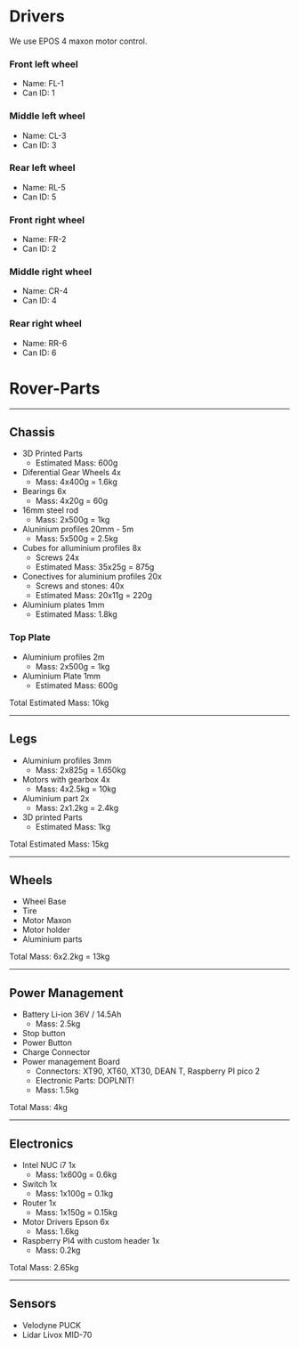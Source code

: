 # Drivers
We use EPOS 4 maxon motor control.

### Front left wheel
- Name: FL-1
- Can ID: 1

### Middle left wheel
- Name: CL-3
- Can ID: 3

### Rear left wheel
- Name: RL-5
- Can ID: 5
  
### Front right wheel
- Name: FR-2
- Can ID: 2
  
### Middle right wheel
- Name: CR-4
- Can ID: 4
  
### Rear right wheel
- Name: RR-6
- Can ID: 6


# Rover-Parts
---
## Chassis
- 3D Printed Parts
  - Estimated Mass: 600g
- Diferential Gear Wheels 4x
  - Mass: 4x400g = 1.6kg
- Bearings 6x
  - Mass: 4x20g = 60g
- 16mm steel rod
  - Mass: 2x500g = 1kg
- Aluninium profiles 20mm - 5m
  - Mass: 5x500g = 2.5kg
- Cubes for alluminium profiles 8x
  - Screws 24x 
  - Estimated Mass: 35x25g = 875g
- Conectives for aluminium profiles 20x
  - Screws and stones: 40x  
  - Estimated Mass: 20x11g = 220g
- Aluminium plates 1mm
  - Estimated Mass: 1.8kg
    
### Top Plate
- Aluminium profiles 2m
  - Mass: 2x500g = 1kg
- Aluminium Plate 1mm
  - Estimated Mass: 600g 

Total Estimated Mass: 10kg

---
## Legs
- Aluminium profiles 3mm
  - Mass: 2x825g = 1.650kg
- Motors with gearbox 4x
  - Mass: 4x2.5kg = 10kg
- Aluminium part 2x
  - Mass: 2x1.2kg = 2.4kg
- 3D printed Parts
  - Estimated Mass: 1kg

Total Estimated Mass: 15kg

---
## Wheels
- Wheel Base
- Tire
- Motor Maxon
- Motor holder
- Aluminium parts

Total Mass: 6x2.2kg = 13kg

---
## Power Management
- Battery Li-ion 36V / 14.5Ah
  - Mass: 2.5kg
- Stop button
- Power Button
- Charge Connector
- Power management Board
  - Connectors: XT90, XT60, XT30, DEAN T, Raspberry PI pico 2
  - Electronic Parts: DOPLNIT!
  - Mass: 1.5kg

Total Mass: 4kg

---
## Electronics
- Intel NUC i7 1x
  - Mass: 1x600g = 0.6kg 
- Switch 1x
  - Mass: 1x100g = 0.1kg 
- Router 1x
  - Mass: 1x150g = 0.15kg 
- Motor Drivers Epson 6x
  - Mass: 1.6kg 
- Raspberry PI4 with custom header 1x
  - Mass: 0.2kg 

Total Mass: 2.65kg

---
## Sensors
- Velodyne PUCK
- Lidar Livox MID-70
